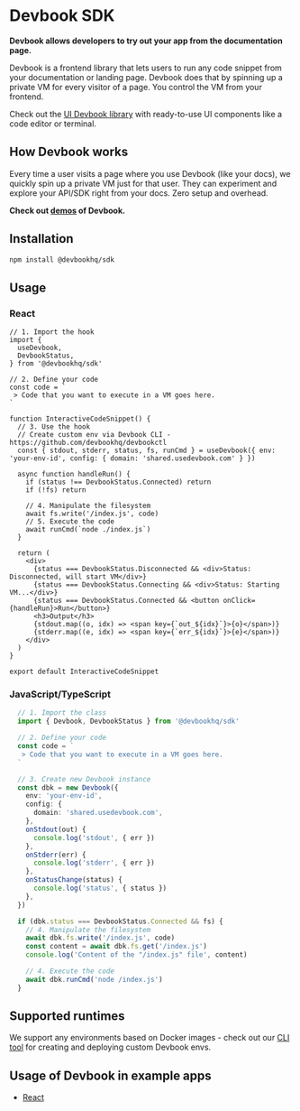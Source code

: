 # Devbook SDK
**Devbook allows developers to try out your app from the documentation page.**

Devbook is a frontend library that lets users to run any code snippet from your documentation or landing page. Devbook does that by spinning up a private VM for every visitor of a page. You control the VM from your frontend.

Check out the [UI Devbook library](https://github.com/devbookhq/ui) with ready-to-use UI components like a code editor or terminal.

## How Devbook works
Every time a user visits a page where you use Devbook (like your docs), we quickly spin up a private VM just for that user.
They can experiment and explore your API/SDK right from your docs. Zero setup and overhead.

**Check out [demos](https://twitter.com/mlejva/status/1503730748930490368) of Devbook.**

## Installation
```sh
npm install @devbookhq/sdk
```
## Usage

### React
```tsx
// 1. Import the hook
import {
  useDevbook,
  DevbookStatus,
} from '@devbookhq/sdk'

// 2. Define your code
const code = `
 > Code that you want to execute in a VM goes here.
`

function InteractiveCodeSnippet() {
  // 3. Use the hook
  // Create custom env via Devbook CLI - https://github.com/devbookhq/devbookctl
  const { stdout, stderr, status, fs, runCmd } = useDevbook({ env: 'your-env-id', config: { domain: 'shared.usedevbook.com' } })

  async function handleRun() {
    if (status !== DevbookStatus.Connected) return
    if (!fs) return

    // 4. Manipulate the filesystem
    await fs.write('/index.js', code)
    // 5. Execute the code
    await runCmd(`node ./index.js`)
  }

  return (
    <div>
      {status === DevbookStatus.Disconnected && <div>Status: Disconnected, will start VM</div>}
      {status === DevbookStatus.Connecting && <div>Status: Starting VM...</div>}
      {status === DevbookStatus.Connected && <button onClick={handleRun}>Run</button>}
      <h3>Output</h3>
      {stdout.map((o, idx) => <span key={`out_${idx}`}>{o}</span>)}
      {stderr.map((e, idx) => <span key={`err_${idx}`}>{e}</span>)}
    </div>
  )
}

export default InteractiveCodeSnippet
```

### JavaScript/TypeScript
```ts
  // 1. Import the class
  import { Devbook, DevbookStatus } from '@devbookhq/sdk'

  // 2. Define your code
  const code = `
   > Code that you want to execute in a VM goes here.
  `

  // 3. Create new Devbook instance
  const dbk = new Devbook({
    env: 'your-env-id',
    config: {
      domain: 'shared.usedevbook.com',
    },
    onStdout(out) {
      console.log('stdout', { err })
    },
    onStderr(err) {
      console.log('stderr', { err })
    },
    onStatusChange(status) {
      console.log('status', { status })
    },
  })

  if (dbk.status === DevbookStatus.Connected && fs) {
    // 4. Manipulate the filesystem
    await dbk.fs.write('/index.js', code)
    const content = await dbk.fs.get('/index.js')
    console.log('Content of the "/index.js" file', content)

    // 4. Execute the code
    await dbk.runCmd('node /index.js')
  }
```

## Supported runtimes
We support any environments based on Docker images - check out our [CLI tool](https://github.com/devbookhq/devbookctl) for creating and deploying custom Devbook envs.

## Usage of Devbook in example apps
- [React](examples/react-app)
